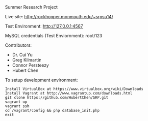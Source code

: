 Summer Research Project

Live site: http://rockhopper.monmouth.edu/~srpsu14/

Test Environment: http://127.0.0.1:4567

MySQL credentials (Test Enviornment): root/123

Contributors: 
* Dr. Cui Yu
* Greg Kilmartin
* Connor Persteezy
* Hubert Chen

To setup development environment:

	Install VirtualBox at https://www.virtualbox.org/wiki/Downloads	
	Install Vagrant at http://www.vagrantup.com/downloads.html
	git clone https://github.com/HubertChen/SRP.git
	vagrant up
	vagrant ssh
	cd /vagrant/config && php database_init.php
	exit
